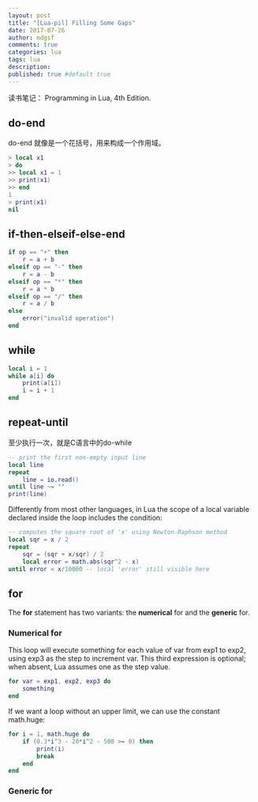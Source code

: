 ```yaml
---
layout: post
title: "[Lua-pil] Filling Some Gaps"
date: 2017-07-26
author: mdgsf
comments: true
categories: lua
tags: lua
description:
published: true #default true
---
```


读书笔记： Programming in Lua, 4th Edition. 



## do-end

do-end 就像是一个花括号，用来构成一个作用域。

```lua
> local x1
> do
>> local x1 = 1
>> print(x1)
>> end
1
> print(x1)
nil
```


## if-then-elseif-else-end

```lua
if op == "+" then
    r = a + b
elseif op == "-" then
    r = a - b
elseif op == "*" then
    r = a * b
elseif op == "/" then
    r = a / b
else
    error("invalid operation")
end
```


## while

```lua
local i = 1
while a[i] do
    print(a[i])
    i = i + 1
end
```

## repeat-until

至少执行一次，就是C语言中的do-while

```lua
-- print the first non-empty input line
local line
repeat
    line = io.read()
until line ~= ""
print(line)
```

Differently from most other languages, in Lua the scope of a local variable declared inside the loop includes
the condition:

```lua
-- computes the square root of 'x' using Newton-Raphson method
local sqr = x / 2
repeat
    sqr = (sqr + x/sqr) / 2
    local error = math.abs(sqr^2 - x)
until error < x/10000 -- local 'error' still visible here
```

## for

The **for** statement has two variants: the **numerical** for and the **generic** for.

### Numerical for

This loop will execute something for each value of var from exp1 to exp2, using exp3 as the step
to increment var. This third expression is optional; when absent, Lua assumes one as the step value.

```lua
for var = exp1, exp2, exp3 do
    something
end
```

If we want a loop without an upper limit, we can use the constant math.huge:

```lua
for i = 1, math.huge do
    if (0.3*i^3 - 20*i^2 - 500 >= 0) then
        print(i)
        break
    end
end
```


### Generic for











